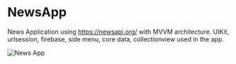 # NewsApp 
News Application using https://newsapi.org/ with MVVM architecture.
UIKit, urlsession, firebase, side menu, core data, collectionview used in the app.

![News App](https://github.com/asyaatpulat/NewsApp/assets/102758706/bec23443-1c29-4b97-b7be-d3aae78684db)
